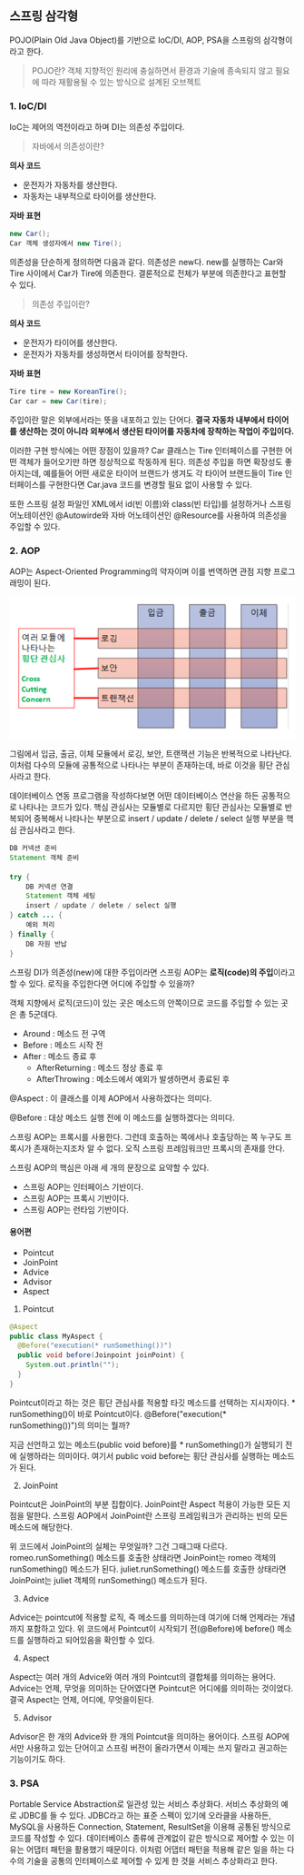 ## **스프링 삼각형**

POJO(Plain Old Java Object)를 기반으로 IoC/DI, AOP, PSA을 스프링의 삼각형이라고 한다.

> POJO란? 객체 지향적인 원리에 충실하면서 환경과 기술에 종속되지 않고 필요에 따라 재활용될 수 있는 방식으로 설계된 오브젝트


### 1. IoC/DI

IoC는 제어의 역전이라고 하며 DI는 의존성 주입이다.

> 자바에서 의존성이란?

**의사 코드**

- 운전자가 자동차를 생산한다.
- 자동차는 내부적으로 타이어를 생산한다.

**자바 표현**

```java
new Car();
Car 객체 생성자에서 new Tire();
```

의존성을 단순하게 정의하면 다음과 같다. 의존성은 new다. new를 실행하는 Car와 Tire 사이에서 Car가 Tire에 의존한다. 결론적으로 전체가 부분에 의존한다고 표현할 수 있다.

> 의존성 주입이란?

**의사 코드**

- 운전자가 타이어를 생산한다.
- 운전자가 자동차를 생성하면서 타이어를 장착한다.

**자바 표현**

```java
Tire tire = new KoreanTire();
Car car = new Car(tire);
```

주입이란 말은 외부에서라는 뜻을 내포하고 있는 단어다. **결국 자동차 내부에서 타이어를 생산하는 것이 아니라 외부에서 생산된 타이어를 자동차에 장착하는 작업이 주입이다.**

이러한 구현 방식에는 어떤 장점이 있을까? Car 클래스는 Tire 인터페이스를 구현한 어떤 객체가 들어오기만 하면 정상적으로 작동하게 된다. 의존성 주입을 하면 확장성도 좋아지는데, 예를들어 어떤 새로운 타이어 브랜드가 생겨도 각 타이어 브랜드들이 Tire 인터페이스를 구현한다면 Car.java 코드를 변경할 필요 없이 사용할 수 있다.

또한 스프링 설정 파일인 XML에서 id(빈 이름)와 class(빈 타입)를 설정하거나 스프링 어노테이션인 @Autowirde와 자바 어노테이션인 @Resource를 사용하여 의존성을 주입할 수 있다.

### 2. AOP

AOP는 Aspect-Oriented Programming의 약자이며 이를 번역하면 관점 지향 프로그래밍이 된다.

![img](https://github.com/dilmah0203/TIL/blob/main/Image/AOP1.png)

그림에서 입금, 출금, 이체 모듈에서 로깅, 보안, 트랜잭션 기능은 반복적으로 나타난다. 이처럼 다수의 모듈에 공통적으로 나타나는 부분이 존재하는데, 바로 이것을 횡단 관심사라고 한다.

데이터베이스 연동 프로그램을 작성하다보면 어떤 데이터베이스 연산을 하든 공통적으로 나타나는 코드가 있다. 핵심 관심사는 모듈별로 다르지만 횡단 관심사는 모듈별로 반복되어 중복해서 나타나는 부분으로 insert / update / delete / select 실행 부분을 핵심 관심사라고 한다. 

```java
DB 커넥션 준비
Statement 객체 준비

try {
    DB 커넥션 연결
    Statement 객체 세팅
    insert / update / delete / select 실행
} catch ... {
    예외 처리
} finally {
    DB 자원 반납
}
```

스프링 DI가 의존성(new)에 대한 주입이라면 스프링 AOP는 **로직(code)의 주입**이라고 할 수 있다. 로직을 주입한다면 어디에 주입할 수 있을까?

객체 지향에서 로직(코드)이 있는 곳은 메소드의 안쪽이므로 코드를 주입할 수 있는 곳은 총 5군데다.

- Around : 메소드 전 구역
- Before : 메소드 시작 전
- After : 메소드 종료 후
  - AfterReturning : 메소드 정상 종료 후
  - AfterThrowing : 메소드에서 예외가 발생하면서 종료된 후

@Aspect : 이 클래스를 이제 AOP에서 사용하겠다는 의미다.

@Before : 대상 메소드 실행 전에 이 메소드를 실행하겠다는 의미다.

스프링 AOP는 프록시를 사용한다. 그런데 호출하는 쪽에서나 호출당하는 쪽 누구도 프록시가 존재하는지조차 알 수 없다. 오직 스프링 프레임워크만 프록시의 존재를 안다.

스프링 AOP의 핵심은 아래 세 개의 문장으로 요약할 수 있다.

- 스프링 AOP는 인터페이스 기반이다.
- 스프링 AOP는 프록시 기반이다.
- 스프링 AOP는 런타임 기반이다.

#### 용어편

- Pointcut
- JoinPoint
- Advice
- Advisor
- Aspect

1. Pointcut

```java
@Aspect
public class MyAspect {
  @Before("execution(* runSomething())")
  public void before(Joinpoint joinPoint) {
    System.out.println("");
  }
}
```

Pointcut이라고 하는 것은 횡단 관심사를 적용할 타깃 메소드를 선택하는 지시자이다. * runSomething()이 바로 Pointcut이다. @Before("execution(* runSomething())")의 의미는 뭘까?

지금 선언하고 있는 메소드(public void before)를 * runSomething()가 실행되기 전에 실행하라는 의미이다. 여기서 public void before는 횡단 관심사를 실행하는 메소드가 된다.

2. JoinPoint

Pointcut은 JoinPoint의 부분 집합이다. JoinPoint란 Aspect 적용이 가능한 모든 지점을 말한다. 스프링 AOP에서 JoinPoint란 스프링 프레임워크가 관리하는 빈의 모든 메소드에 해당한다. 

위 코드에서 JoinPoint의 실체는 무엇일까? 그건 그때그때 다르다. romeo.runSomething() 메소드를 호출한 상태라면 JoinPoint는 romeo 객체의 runSomething() 메소드가 된다. juliet.runSomething() 메소드를 호출한 상태라면 JoinPoint는 juliet 객체의 runSomething() 메소드가 된다.

3. Advice

Advice는 pointcut에 적용할 로직, 즉 메소드를 의미하는데 여기에 더해 언제라는 개념까지 포함하고 있다. 위 코드에서 Pointcut이 시작되기 전(@Before)에 before() 메소드를 실행하라고 되어있음을 확인할 수 있다. 

4. Aspect

Aspect는 여러 개의 Advice와 여러 개의 Pointcut의 결합체를 의미하는 용어다. Advice는 언제, 무엇을 의미하는 단어였다면 Pointcut은 어디에를 의미하는 것이었다. 결국 Aspect는 언제, 어디에, 무엇을이된다.

5. Advisor

Advisor은 한 개의 Advice와 한 개의 Pointcut을 의미하는 용어이다. 스프링 AOP에서만 사용하고 있는 단어이고 스프링 버전이 올라가면서 이제는 쓰지 말라고 권고하는 기능이기도 하다.

### 3. PSA

Portable Service Abstraction로 일관성 있는 서비스 추상화다. 서비스 추상화의 예로 JDBC를 들 수 있다. JDBC라고 하는 표준 스펙이 있기에 오라클을 사용하든, MySQL을 사용하든 Connection, Statement, ResultSet을 이용해 공통된 방식으로 코드를 작성할 수 있다. 데이터베이스 종류에 관계없이 같은 방식으로 제어할 수 있는 이유는 어댑터 패턴을 활용했기 때문이다. 이처럼 어댑터 패턴을 적용해 같은 일을 하는 다수의 기술을 공통의 인터페이스로 제어할 수 있게 한 것을 서비스 추상화라고 한다.
